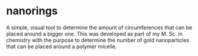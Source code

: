 # nanorings
A simple, visual tool to determine the amount of circumferences that can be placed around a bigger one. This was developed as part of my M. Sc. in chemistry with the purpose to determine the number of gold nanoparticles that can be placed around a polymer micelle. 
